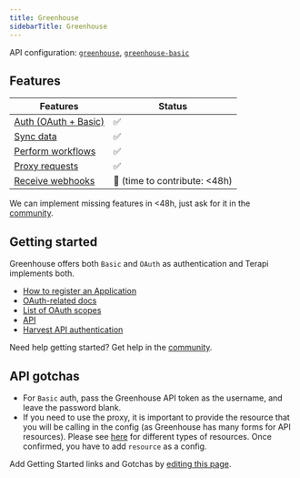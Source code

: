 ```yaml
---
title: Greenhouse
sidebarTitle: Greenhouse
---
```


API configuration: [`greenhouse`](), [`greenhouse-basic`]()

## Features

| Features | Status |
| - | - |
| [Auth (OAuth + Basic)](/integrate/guides/authorize-an-api) | ✅ |
| [Sync data](/integrate/guides/sync-data-from-an-api) | ✅ |
| [Perform workflows](/integrate/guides/perform-workflows-with-an-api) | ✅ |
| [Proxy requests](/integrate/guides/proxy-requests-to-an-api) | ✅ |
| [Receive webhooks](/integrate/guides/receive-webhooks-from-an-api) | 🚫 (time to contribute: &lt;48h) |

We can implement missing features in &lt;48h, just ask for it in the [community]().

## Getting started
Greenhouse offers both `Basic` and `OAuth` as authentication and Terapi implements both.

-   [How to register an Application](https://developers.greenhouse.io/candidate-ingestion.html#authentication)
-   [OAuth-related docs](https://developers.greenhouse.io/candidate-ingestion.html#introduction)
-   [List of OAuth scopes](https://developers.greenhouse.io/candidate-ingestion.html#oauth-scopes)
-   [API](https://developers.greenhouse.io)
-   [Harvest API authentication](https://developers.greenhouse.io/harvest.html#authentication)

Need help getting started? Get help in the [community]().

## API gotchas

- For `Basic` auth, pass the Greenhouse API token as the username, and leave the password blank.
- If you need to use the proxy, it is important to provide the resource that you will be calling in the config (as Greenhouse has many forms for API resources). Please see [here](https://developers.greenhouse.io/) for different types of resources. Once confirmed, you have to add `resource` as a config.

Add Getting Started links and Gotchas by [editing this page]().

